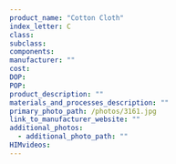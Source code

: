 ```yaml
---
product_name: "Cotton Cloth"
index_letter: C
class: 
subclass: 
components:
manufacturer: ""
cost: 
DOP: 
POP: 
product_description: ""
materials_and_processes_description: ""
primary_photo_path: /photos/3161.jpg
link_to_manufacturer_website: ""
additional_photos:
  - additional_photo_path: ""
HIMvideos:
---
```

